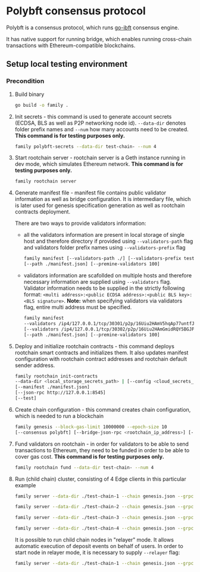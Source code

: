 
# Polybft consensus protocol

Polybft is a consensus protocol, which runs [go-ibft](https://github.com/familychain/go-ibft) consensus engine.  

It has native support for running bridge, which enables running cross-chain transactions with Ethereum-compatible blockchains.

## Setup local testing environment

### Precondition

1. Build binary

    ```bash
    go build -o family .
    ```

2. Init secrets - this command is used to generate account secrets (ECDSA, BLS as well as P2P networking node id). `--data-dir` denotes folder prefix names and `--num` how many accounts need to be created. **This command is for testing purposes only.**

    ```bash
    family polybft-secrets --data-dir test-chain- --num 4
    ```

3. Start rootchain server - rootchain server is a Geth instance running in dev mode, which simulates Ethereum network. **This command is for testing purposes only.**

    ```bash
    family rootchain server
    ```

4. Generate manifest file - manifest file contains public validator information as well as bridge configuration. It is intermediary file, which is later used for genesis specification generation as well as rootchain contracts deployment.

    There are two ways to provide validators information:

    - all the validators information are present in local storage of single host and therefore directory if provided using `--validators-path` flag and validators folder prefix names using `--validators-prefix` flag

        ```bash
        family manifest [--validators-path ./] [--validators-prefix test-chain-]
        [--path ./manifest.json] [--premine-validators 100]
        ```

    - validators information are scafollded on multiple hosts and therefore necessary information are supplied using `--validators` flag. Validator information needs to be supplied in the strictly following format:
    `<multi address>:<public ECDSA address>:<public BLS key>:<BLS signature>`.
    **Note:** when specifying validators via validators flag, entire multi address must be specified.

        ```bash
        family manifest 
        --validators /ip4/127.0.0.1/tcp/30301/p2p/16Uiu2HAmV5hqAp77untfJRorxqKmyUxgaVn8YHFjBJm9gKMms3mr:0xDcBe0024206ec42b0Ef4214Ac7B71aeae1A11af0:1cf134e02c6b2afb2ceda50bf2c9a01da367ac48f7783ee6c55444e1cab418ec0f52837b90a4d8cf944814073fc6f2bd96f35366a3846a8393e3cb0b19197cde23e2b40c6401fa27ff7d0c36779d9d097d1393cab6fc1d332f92fb3df850b78703b2989d567d1344e219f0667a1863f52f7663092276770cf513f9704b5351c4:11b18bde524f4b02258a8d196b687f8d8e9490d536718666dc7babca14eccb631c238fb79aa2b44a5a4dceccad2dd797f537008dda185d952226a814c1acf7c2
        [--validators /ip4/127.0.0.1/tcp/30302/p2p/16Uiu2HAmGmidRQY5BGJPGVRF8p1pYFdfzuf1StHzXGLDizuxJxex:0x2da750eD4AE1D5A7F7c996Faec592F3d44060e90:088d92c25b5f278750534e8a902da604a1aa39b524b4511f5f47c3a386374ca3031b667beb424faef068a01cee3428a1bc8c1c8bab826f30a1ee03fbe90cb5f01abcf4abd7af3bbe83eaed6f82179b9cbdc417aad65d919b802d91c2e1aaefec27ba747158bc18a0556e39bfc9175c099dd77517a85731894bbea3d191a622bc:08dc3006352fdc01b331907fd3a68d4d68ed40329032598c1c0faa260421d66720965ace3ba29c6d6608ec1facdbf4624bca72df36c34afd4bdd753c4dfe049c]
        [--path ./manifest.json] [--premine-validators 100]
        ```

5. Deploy and initialize rootchain contracts - this command deploys rootchain smart contracts and initializes them. It also updates manifest configuration with rootchain contract addresses and rootchain default sender address.

    ```bash
    family rootchain init-contracts 
    --data-dir <local_storage_secrets_path> | [--config <cloud_secrets_manager_config_path>] 
    [--manifest ./manifest.json]
    [--json-rpc http://127.0.0.1:8545]
    [--test]
    ```

6. Create chain configuration - this command creates chain configuration, which is needed to run a blockchain

    ```bash
    family genesis --block-gas-limit 10000000 --epoch-size 10
    [--consensus polybft] [--bridge-json-rpc <rootchain_ip_address>] [--manifest ./manifest.json]
    ```

7. Fund validators on rootchain - in order for validators to be able to send transactions to Ethereum, they need to be funded in order to be able to cover gas cost. **This command is for testing purposes only.**

    ```bash
    family rootchain fund --data-dir test-chain- --num 4
    ```

8. Run (child chain) cluster, consisting of 4 Edge clients in this particular example

    ```bash
    family server --data-dir ./test-chain-1 --chain genesis.json --grpc-address :5001 --libp2p :30301 --jsonrpc :9545 --seal --log-level DEBUG

    family server --data-dir ./test-chain-2 --chain genesis.json --grpc-address :5002 --libp2p :30302 --jsonrpc :10002 --seal --log-level DEBUG

    family server --data-dir ./test-chain-3 --chain genesis.json --grpc-address :5003 --libp2p :30303 --jsonrpc :10003 --seal --log-level DEBUG
    
    family server --data-dir ./test-chain-4 --chain genesis.json --grpc-address :5004 --libp2p :30304 --jsonrpc :10004 --seal --log-level DEBUG
    ```

    It is possible to run child chain nodes in "relayer" mode. It allows automatic execution of deposit events on behalf of users.
    In order to start node in relayer mode, it is necessary to supply `--relayer` flag:

    ```bash
    family server --data-dir ./test-chain-1 --chain genesis.json --grpc-address :5001 --libp2p :30301 --jsonrpc :9545 --seal --log-level DEBUG --relayer
    ```
